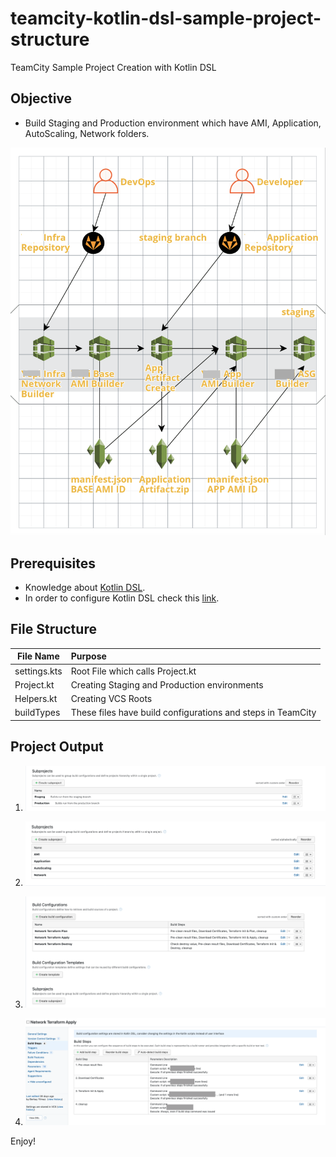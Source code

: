 # teamcity-kotlin-dsl-sample-project-structure
TeamCity Sample Project Creation with Kotlin DSL

## Objective

* Build Staging and Production environment which have AMI, Application, AutoScaling, Network folders.

![Sample Project](images/sample_project.png)

## Prerequisites

* Knowledge about [Kotlin DSL](https://proandroiddev.com/writing-dsls-in-kotlin-part-1-7f5d2193f277).
* In order to configure Kotlin DSL check this [link](https://blog.jetbrains.com/teamcity/2019/03/configuration-as-code-part-1-getting-started-with-kotlin-dsl).

## File Structure
| File Name                     | Purpose                                                        |
| -------------                 |:-------------                                                  |
| settings.kts                  | Root File which calls Project.kt 								 |
| Project.kt               		| Creating Staging and Production environments		             |
| Helpers.kt    				| Creating VCS Roots								             |
| buildTypes                    | These files have build configurations and steps in TeamCity    |

## Project Output

1. ![Environments](images/environments.png)

2. ![Environments](images/environment-1.png)

3. ![Build Configurations](images/build_confs.png)

4. ![Build Steps](images/build_steps.png)

Enjoy!
 